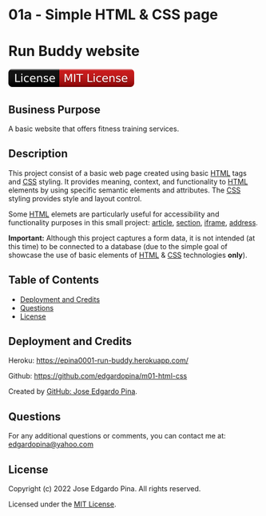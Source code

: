 # 01a - Simple HTML & CSS page
#       Run Buddy website

![License Badge](./assets/images/MIT_badge.svg)


## Business Purpose

A basic website that offers fitness training services.


## Description

This project consist of a basic web page created using basic [HTML](https://developer.mozilla.org/en-US/docs/Web/HTML) tags and [CSS](https://developer.mozilla.org/en-US/docs/Web/CSS) styling. It provides meaning, context, and functionality to [HTML](https://developer.mozilla.org/en-US/docs/Web/HTML) elements by using specific semantic elements and attributes. The [CSS](https://developer.mozilla.org/en-US/docs/Web/CSS) styling provides style and layout control.

Some [HTML](https://developer.mozilla.org/en-US/docs/Web/HTML) elemets are particularly useful for accessibility and functionality purposes in this small project: [article](https://developer.mozilla.org/en-US/docs/Web/HTML/Element/article), [section](https://developer.mozilla.org/en-US/docs/Web/HTML/Element/section), [iframe](https://developer.mozilla.org/en-US/docs/Web/HTML/Element/iframe), [address](https://developer.mozilla.org/en-US/docs/Web/HTML/Element/address).

__Important:__ Although this project captures a form data, it is not intended (at this time) to be connected to a database (due to the simple goal of showcase the use of basic elements of [HTML](https://developer.mozilla.org/en-US/docs/Web/HTML) & [CSS](https://developer.mozilla.org/en-US/docs/Web/CSS) technologies __only__). 


## Table of Contents

-  [Deployment and Credits](#deployment-and-credits)
-  [Questions](#questions)
-  [License](#license)


## Deployment and Credits

Heroku: https://epina0001-run-buddy.herokuapp.com/

Github: https://github.com/edgardopina/m01-html-css

Created by [GitHub: Jose Edgardo Pina](https://github.com/edgardopina).


## Questions

For any additional questions or comments, you can contact me at: <edgardopina@yahoo.com>


## License

Copyright (c) 2022 Jose Edgardo Pina. All rights reserved.

Licensed under the [MIT License](https://choosealicense.com/licenses/mit).